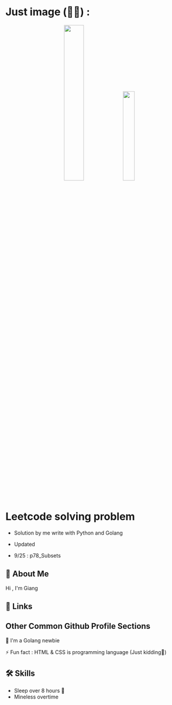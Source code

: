 
# Just image (🗿🦾) :
<p align="center" width="100%" >
    <img width="33%" src="https://syslog.me/wp-content/uploads/2018/05/goroutines.png?w=676&h=483" > 
    <img width="25%" src="https://encrypted-tbn0.gstatic.com/images?q=tbn:ANd9GcSVafbJQdSnwELjRP350IBu3pSjc324aDafYA&s"> 
</p>


# Leetcode solving problem
- Solution by me write with Python and Golang 

- Updated
- 9/25 : p78_Subsets
## 🚀 About Me
Hi , I'm Giang
## 🔗 Links
## Other Common Github Profile Sections
🧠 I'm a Golang newbie

⚡️ Fun fact : HTML & CSS is  programming language (Just kidding🐧)
## 🛠 Skills
- Sleep over 8 hours 🤡
- Mineless overtime


